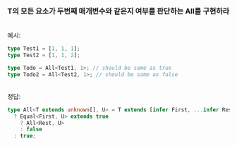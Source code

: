 ### T의 모든 요소가 두번째 매개변수와 같은지 여부를 판단하는 All<T>를 구현하라

<br/>
예시:

```ts
type Test1 = [1, 1, 1];
type Test2 = [1, 1, 2];

type Todo = All<Test1, 1>; // should be same as true
type Todo2 = All<Test2, 1>; // should be same as false
```

<br/>
정답:

```ts
type All<T extends unknown[], U> = T extends [infer First, ...infer Rest]
  ? Equal<First, U> extends true
    ? All<Rest, U>
    : false
  : true;
```
